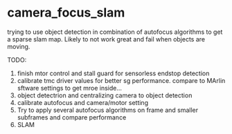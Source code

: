 # camera_focus_slam
trying to use object detection in combination of autofocus algorithms to get a sparse slam map. Likely to not work great and fail when objects are moving. 

TODO:
1. finish mtor control and stall guard for sensorless endstop detection
2. calibrate tmc driver values for better sg performance. compare to MArlin sftware settings to get mroe inside...  
3. object detectrion and centralizing camera to object detection
4. calibrate autofocus and camera/motor setting
5. Try to apply several autofocus algorithms on frame and smaller subframes and compare performance 
6. SLAM
